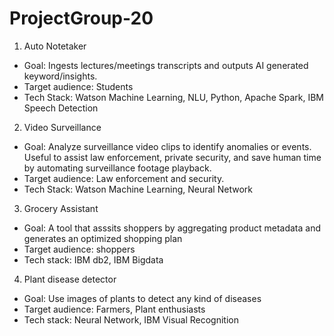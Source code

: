 # ProjectGroup-20

1. Auto Notetaker
- Goal: Ingests lectures/meetings transcripts and outputs AI generated keyword/insights.
- Target audience: Students
- Tech Stack: Watson Machine Learning, NLU, Python, Apache Spark, IBM Speech Detection

2. Video Surveillance 
- Goal: Analyze surveillance video clips to identify anomalies or events. Useful to assist law enforcement, private security, and       save human time by automating surveillance footage playback.
- Target audience: Law enforcement and security. 
- Tech Stack: Watson Machine Learning, Neural Network

3. Grocery Assistant
- Goal: A tool that asssits shoppers by aggregating product metadata and generates an optimized shopping plan
- Target audience: shoppers
- Tech stack: IBM db2, IBM Bigdata

4. Plant disease detector
- Goal: Use images of plants to detect any kind of diseases
- Target audience: Farmers, Plant enthusiasts
- Tech stack: Neural Network, IBM Visual Recognition
